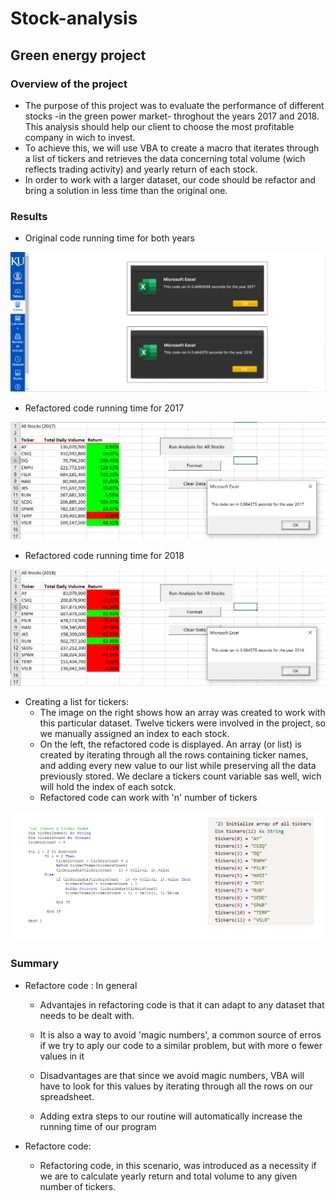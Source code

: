 # Stock-analysis
## Green energy project

### Overview of the project
 - The purpose of this project was to evaluate the performance of different stocks -in the green power market- throghout the years 2017 and 2018.  This analysis should help our client  to choose the most profitable company in wich to invest.
 - To achieve this, we will use VBA to create a macro that iterates through a list of tickers and retrieves the data concerning total volume (wich reflects trading activity) and  yearly return of each stock.
 - In order to work with a larger dataset, our code should be refactor and bring a solution in less time than the original one.


### Results
 - Original code running time for both years
<Img src="Images/Original%202017-2018%20Timer.png" width="650">
 
 - Refactored code running time for 2017
<Img src="Images/2017%20Analysis%20Timer.png" width="650">
 
 - Refactored code running time for 2018
<Img src="Images/2018%20Analysis%20Timer.png" width="650">
 
 - Creating a list for tickers:
   - The image on the right shows how an array was created to work with this particular dataset. Twelve tickers were involved in the project, so we manually assigned an index to each stock.
   - On the left, the refactored code is displayed. An array (or list) is created by iterating through all the rows containing ticker names, and adding every new value to our list while preserving all the data previously stored. We declare a tickers count variable sas well, wich will hold the index of each sotck. 
   - Refactored code can work with 'n' number of tickers 
<Img src="Images/Array%20for%20tickers.png" width="750">
 
 ### Summary
 - Refactore code : In general
   - Advantajes in refactoring code is that it can adapt to any dataset that needs to be dealt with. 
   - It is also a way to avoid 'magic numbers', a common source of erros if we try to aply our code to a similar problem, but with more o fewer values in it
   
   - Disadvantages are that since we avoid magic numbers, VBA will have to look for this values by iterating through all the rows on our spreadsheet.
   - Adding extra steps to our routine will automatically increase the running time of our program 
  

 - Refactore code: 
   - Refactoring code, in this scenario, was introduced as a necessity if we are to calculate yearly return and total volume to any given number of tickers. 

 


                                                 








